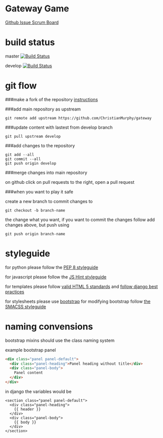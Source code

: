 Gateway Game
====
[Github Issue Scrum Board](https://huboard.com/Team-C/gateway)

build status
====
master [![Build Status](https://travis-ci.org/Team-C/gateway.png?branch=master)](https://travis-ci.org/Team-C/gateway)

develop [![Build Status](https://travis-ci.org/Team-C/gateway.png?branch=develop)](https://travis-ci.org/Team-C/gateway)



git flow
====
###make a fork of the repository
[instructions](https://help.github.com/articles/fork-a-repo)

###add main repository as upstream
```
git remote add upstream https://github.com/ChristianMurphy/gateway
```

###update content with lastest from develop branch
```
git pull upstream develop
```

###add changes to the repository
```
git add --all
git commit --all
git push origin develop
```

###merge changes into main repository

on github click on pull requests to the right, open a pull request

###when you want to play it safe

create a new branch to commit changes to
```
git checkout -b branch-name
```
the change what you want, if you want to commit the changes follow add changes above, but push using
```
git push origin branch-name
``` 

styleguide
====
for python please follow the [PEP 8 styleguide](http://www.python.org/dev/peps/pep-0008/)

for javascript please follow the [JS Hint styleguide](http://www.jshint.com/)

for templates please follow [valid HTML 5 standards](http://validator.w3.org/nu/) and [follow django best practices](https://oncampus.oberlin.edu/webteam/2012/09/architecture-django-templates)

for stylesheets please use [bootstrap](http://getbootstrap.com/) for modifying bootstrap follow [the SMACSS styleguide](http://smacss.com/)

naming convensions
====
bootstrap mixins should use the class naming system

example bootstrap panel
``` html
<div class="panel panel-default">
  <div class="panel-heading">Panel heading without title</div>
  <div class="panel-body">
    Panel content
  </div>
</div>
```

in django the variables would be
``` django
<section class="panel panel-default">
  <div class="panel-heading">
    {{ header }}
  </div>
  <div class="panel-body">
    {{ body }}
  </div>
</section>
```
